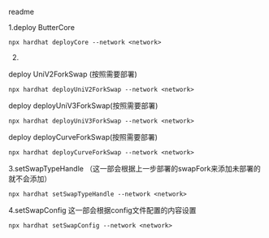 readme

1.deploy ButterCore

```
npx hardhat deployCore --network <network>
```

2.

deploy UniV2ForkSwap (按照需要部署)

```
npx hardhat deployUniV2ForkSwap --network <network>
```

deploy deployUniV3ForkSwap(按照需要部署)

```
npx hardhat deployUniV3ForkSwap --network <network>
```

deploy deployCurveForkSwap(按照需要部署)

```
npx hardhat deployCurveForkSwap --network <network>
```

3.setSwapTypeHandle （这一部会根据上一步部署的swapFork来添加未部署的就不会添加）

```
npx hardhat setSwapTypeHandle --network <network>
```

4.setSwapConfig  这一部会根据config文件配置的内容设置

```
npx hardhat setSwapConfig --network <network>
```
